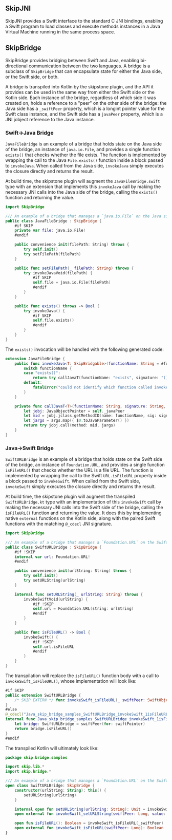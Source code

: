 ## SkipJNI

SkipJNI provides a Swift interface to the standard C JNI bindings, enabling a 
Swift program to load classes and execute methods instances in a
Java Virtual Machine running in the same process space.

## SkipBridge

SkipBridge provides bridging between Swift and Java, enabling bi-directional
communication between the two languages. A bridge is a subclass of `SkipBridge`
that can encapsulate state for either the Java side, or the Swift side, 
or both.

A bridge is transpiled into Kotlin by the skipstone plugin, and the API
it provides can be used in the same way from either the Swift side or the Kotlin side.
Each instance of the bridge, regardless of which side it was created on,
holds a reference to a "peer" on the other side of the bridge: the Java side
has a `_swiftPeer` property, which is a longint pointer value for the Swift class instance,
and the Swift side has a `javaPeer` property, which is a JNI jobject reference to the Java instance.

### Swift->Java Bridge

`JavaFileBridge` is an example of a bridge that holds state on the Java
side of the bridge, an instance of `java.io.File`, and provides a single
function `exists()` that checks whether the file exists. The function is
implemented by wrapping the call to the Java `File.exists()` function
inside a block passed to `invokeJava`. When called from the Java side,
`invokeJava` simply executes the closure directly and returns the result.

At build time, the skipstone plugin will
augment the `JavaFileBridge.swift` type with an extension that implements
this `invokeJava` call by making the necessary JNI calls into the Java side
of the bridge, calling the `exists()` function and returning the value.

```swift
import SkipBridge

/// An example of a bridge that manages a `java.io.File` on the Java side and bridges functions to Swift.
public class JavaFileBridge : SkipBridge {
    #if SKIP
    private var file: java.io.File!
    #endif

    public convenience init(filePath: String) throws {
        try self.init()
        try setFilePath(filePath)
    }

    public func setFilePath(_ filePath: String) throws {
        try invokeJavaVoid(filePath) {
            #if SKIP
            self.file = java.io.File(filePath)
            #endif
        }
    }

    public func exists() throws -> Bool {
        try invokeJava() {
            #if SKIP
            self.file.exists()
            #endif
        }
    }
}
```

The `exists()` invocation will be handled with the following generated code:

```swift
extension JavaFileBridge {
    public func invokeJava<T: SkipBridgable>(functionName: String = #function, _ args: SkipBridgable..., implementation: () throws -> ()) throws -> T {
        switch functionName {
        case "exists()":
            return try callJavaT(functionName: "exists", signature: "()Z", arguments: args)
        default:
            fatalError("could not identify which function called invokeJava for: \(functionName)")
        }
    }

    private func callJavaT<T>(functionName: String, signature: String, arguments args: [SkipBridgable], invoke: (JObject, JavaMethodID, [JavaParameter]) throws -> T) throws -> T {
        let jobj: JavaObjectPointer = self._javaPeer
        let mid = jobj.jclass.getMethodID(name: functionName, sig: signature)
        let jargs = args.map({ $0.toJavaParameter() })
        return try jobj.call(method: mid, jargs)
    }
}
```


### Java->Swift Bridge

`SwiftURLBridge` is an example of a bridge that holds state on the Swift
side of the bridge, an instance of `Foundation.URL`, and provides a single
function `isFileURL()` that checks whether the URL is a file URL. The function is
implemented by wrapping the call to the Swift `URL.isFileURL` property
inside a block passed to `invokeSwift`. When called from the Swift side,
`invokeSwift` simply executes the closure directly and returns the result.

At build time, the skipstone plugin will
augment the transpiled `SwiftURLBridge.kt` type with an implementation of
this `invokeSwift` call by making the necessary JNI calls into the Swift side
of the bridge, calling the `isFileURL()` function and returning the value.
It does this by implementing native `external` functions on the Kotlin side,
along with the paired Swift functions with the matching `@_cdecl` JNI signature.

```swift
import SkipBridge

/// An example of a bridge that manages a `Foundation.URL` on the Swift side and bridges functions to Java.
public class SwiftURLBridge : SkipBridge {
    #if !SKIP
    internal var url: Foundation.URL!
    #endif

    public convenience init(urlString: String) throws {
        try self.init()
        try setURLString(urlString)
    }

    internal func setURLString(_ urlString: String) throws {
        invokeSwiftVoid(urlString) {
            #if !SKIP
            self.url = Foundation.URL(string: urlString)
            #endif
        }
    }

    public func isFileURL() -> Bool {
        invokeSwift() {
            #if !SKIP
            self.url.isFileURL
            #endif
        }
    }
}
```

The transpilation will replace the `isFileURL()` function body with a call to `invokeSwift_isFileURL()`, whose implementation will look like:

```swift
#if SKIP
public extension SwiftURLBridge {
    /* SKIP EXTERN */ func invokeSwift_isFileURL(_ swiftPeer: SwiftObjectPointer) -> Bool { }
}
#else
@_cdecl("Java_skip_bridge_samples_SwiftURLBridge_invokeSwift_1isFileURL__J")
internal func Java_skip_bridge_samples_SwiftURLBridge_invokeSwift_1isFileURL__J(_ env: JNIEnvPointer, _ obj: JavaObjectPointer?, _ swiftPointer: JavaLong) -> Bool {
    let bridge: SwiftURLBridge = swiftPeer(for: swiftPointer)
    return bridge.isFileURL()
}
#endif
```

The transpiled Kotlin will ultimately look like:

```kotlin
package skip.bridge.samples

import skip.lib.*
import skip.bridge.*

/// An example of a bridge that manages a `Foundation.URL` on the Swift side and bridges functions to Java.
open class SwiftURLBridge: SkipBridge {
    constructor(urlString: String): this() {
        setURLString(urlString)
    }

    internal open fun setURLString(urlString: String): Unit = invokeSwift_setURLString(_swiftPeer, urlString)
    open external fun invokeSwift_setURLString(swiftPeer: Long, value: String)

    open fun isFileURL(): Boolean = invokeSwift_isFileURL(_swiftPeer)
    open external fun invokeSwift_isFileURL(swiftPeer: Long): Boolean
}
```
